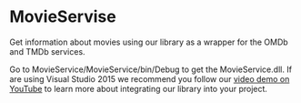 # MovieServise
Get information about movies using our library as a wrapper for the OMDb and TMDb services.

Go to MovieService/MovieService/bin/Debug to get the MovieService.dll.
If are using Visual Studio 2015 we recommend you follow our [video demo on YouTube](https://www.youtube.com/watch?v=S-qkVPpV-GY) to learn more about integrating our library into your project.
